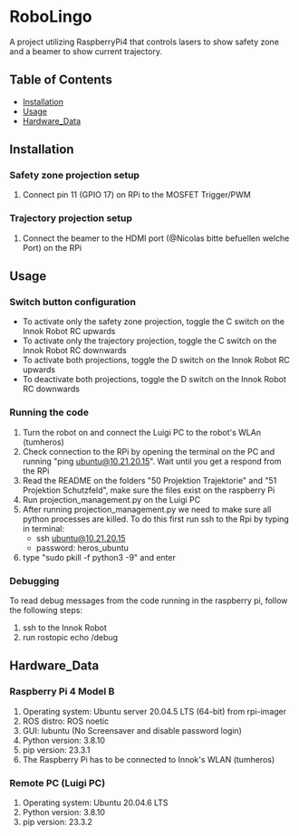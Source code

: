 # RoboLingo

A project utilizing RaspberryPi4 that controls lasers to show safety zone and a beamer to show current trajectory.

## Table of Contents

- [Installation](#installation)
- [Usage](#usage)
- [Hardware_Data](#hardware_data) 

## Installation

### Safety zone projection setup

1. Connect pin 11 (GPIO 17) on RPi to the MOSFET Trigger/PWM

### Trajectory projection setup

1. Connect the beamer to the HDMI port (@Nicolas bitte befuellen welche Port) on the RPi

## Usage

### Switch button configuration

- To activate only the safety zone projection, toggle the C switch on the Innok Robot RC upwards
- To activate only the trajectory projection, toggle the C switch on the Innok Robot RC downwards
- To activate both projections, toggle the D switch on the Innok Robot RC upwards
- To deactivate both projections, toggle the D switch on the Innok Robot RC downwards

### Running the code

1. Turn the robot on and connect the Luigi PC to the robot's WLAn (tumheros)
2. Check connection to the RPi by opening the terminal on the PC and running "ping ubuntu@10.21.20.15". Wait until you get a respond from the RPi
3. Read the README on the folders "50 Projektion Trajektorie" and "51 Projektion Schutzfeld", make sure the files exist on
the raspberry Pi
4. Run projection_management.py on the Luigi PC
5. After running projection_management.py we need to make sure all python processes are killed. To do this first run    ssh to the Rpi by typing in terminal:
    - ssh ubuntu@10.21.20.15
    - password: heros_ubuntu
6. type "sudo pkill -f python3 -9" and enter

### Debugging

To read debug messages from the code running in the raspberry pi, follow the following steps:
1. ssh to the Innok Robot
2. run rostopic echo /debug

## Hardware_Data

### Raspberry Pi 4 Model B
1. Operating system: Ubuntu server 20.04.5 LTS (64-bit) from rpi-imager
2. ROS distro: ROS noetic
3. GUI: lubuntu (No Screensaver and disable password login)
4. Python version: 3.8.10
5. pip version: 23.3.1
6. The Raspberry Pi has to be connected to Innok's WLAN (tumheros) 

### Remote PC (Luigi PC)
1. Operating system: Ubuntu 20.04.6 LTS 
2. Python version: 3.8.10
3. pip version: 23.3.2
